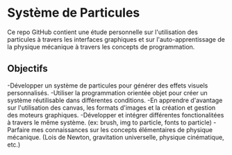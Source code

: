 # Système de Particules

Ce repo GitHub contient une étude personnelle sur l'utilisation des particules à travers les interfaces graphiques et sur l'auto-apprentissage de la physique mécanique à travers les concepts de programmation.

## Objectifs

-Développer un système de particules pour générer des effets visuels personnalisés.
-Utiliser la programmation orientée objet pour créer un système réutilisable dans différentes conditions.
-En apprendre d'avantage sur l'utilisation des canvas, les formats d'images et la création et gestion des moteurs graphiques.
-Développer et intégrer différentes fonctionalitées à travers le même système. (ex: brush, img to particle, fonts to particle)
-Parfaire mes connaissances sur les concepts élémentaires de physique mécanique. (Lois de Newton, gravitation universelle, physique cinématique, etc.)
